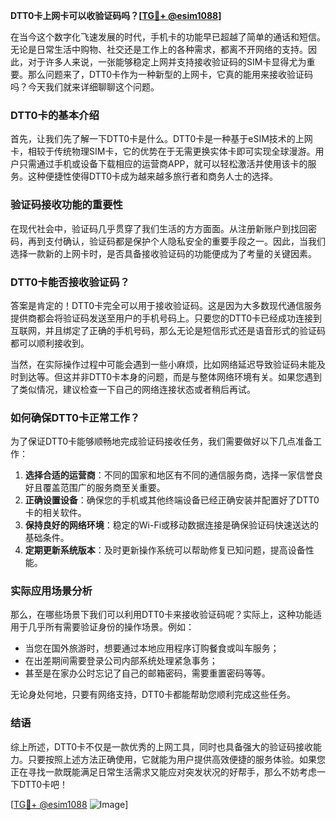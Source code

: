 **DTT0卡上网卡可以收验证码吗？[[TG💪+ @esim1088](https://t.me/s/esim1088)]**

在当今这个数字化飞速发展的时代，手机卡的功能早已超越了简单的通话和短信。无论是日常生活中购物、社交还是工作上的各种需求，都离不开网络的支持。因此，对于许多人来说，一张能够稳定上网并支持接收验证码的SIM卡显得尤为重要。那么问题来了，DTT0卡作为一种新型的上网卡，它真的能用来接收验证码吗？今天我们就来详细聊聊这个问题。

### DTT0卡的基本介绍

首先，让我们先了解一下DTT0卡是什么。DTT0卡是一种基于eSIM技术的上网卡，相较于传统物理SIM卡，它的优势在于无需更换实体卡即可实现全球漫游。用户只需通过手机或设备下载相应的运营商APP，就可以轻松激活并使用该卡的服务。这种便捷性使得DTT0卡成为越来越多旅行者和商务人士的选择。

### 验证码接收功能的重要性

在现代社会中，验证码几乎贯穿了我们生活的方方面面。从注册新账户到找回密码，再到支付确认，验证码都是保护个人隐私安全的重要手段之一。因此，当我们选择一款新的上网卡时，是否具备接收验证码的功能便成为了考量的关键因素。

### DTT0卡能否接收验证码？

答案是肯定的！DTT0卡完全可以用于接收验证码。这是因为大多数现代通信服务提供商都会将验证码发送至用户的手机号码上。只要您的DTT0卡已经成功连接到互联网，并且绑定了正确的手机号码，那么无论是短信形式还是语音形式的验证码都可以顺利接收到。

当然，在实际操作过程中可能会遇到一些小麻烦，比如网络延迟导致验证码未能及时到达等。但这并非DTT0卡本身的问题，而是与整体网络环境有关。如果您遇到了类似情况，建议检查一下自己的网络连接状态或者稍后再试。

### 如何确保DTT0卡正常工作？

为了保证DTT0卡能够顺畅地完成验证码接收任务，我们需要做好以下几点准备工作：

1. **选择合适的运营商**：不同的国家和地区有不同的通信服务商，选择一家信誉良好且覆盖范围广的服务商至关重要。
2. **正确设置设备**：确保您的手机或其他终端设备已经正确安装并配置好了DTT0卡的相关软件。
3. **保持良好的网络环境**：稳定的Wi-Fi或移动数据连接是确保验证码快速送达的基础条件。
4. **定期更新系统版本**：及时更新操作系统可以帮助修复已知问题，提高设备性能。

### 实际应用场景分析

那么，在哪些场景下我们可以利用DTT0卡来接收验证码呢？实际上，这种功能适用于几乎所有需要验证身份的操作场景。例如：

- 当您在国外旅游时，想要通过本地应用程序订购餐食或叫车服务；
- 在出差期间需要登录公司内部系统处理紧急事务；
- 甚至是在家办公时忘记了自己的邮箱密码，需要重置密码等等。

无论身处何地，只要有网络支持，DTT0卡都能帮助您顺利完成这些任务。

### 结语

综上所述，DTT0卡不仅是一款优秀的上网工具，同时也具备强大的验证码接收能力。只要按照上述方法正确使用，它就能为用户提供高效便捷的服务体验。如果您正在寻找一款既能满足日常生活需求又能应对突发状况的好帮手，那么不妨考虑一下DTT0卡吧！

[[TG💪+ @esim1088](https://t.me/s/esim1088) ![Image](https://i.postimg.cc/4NQfJmqS/Snipaste-2025-05-13-00-14-12.png)]